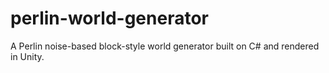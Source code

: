 # perlin-world-generator
A Perlin noise-based block-style world generator built on C# and rendered in Unity.
